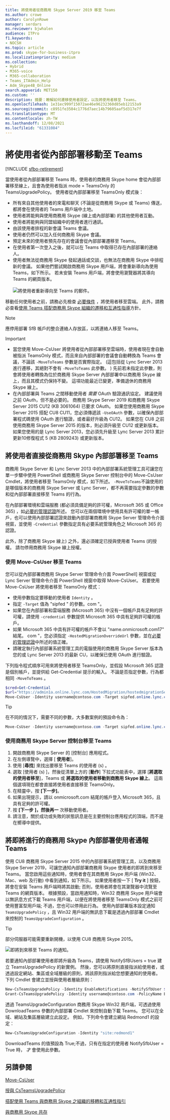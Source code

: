 ```yaml
---
title: 將使用者從商務用 Skype Server 2019 移至 Teams
ms.author: crowe
author: CarolynRowe
manager: serdars
ms.reviewer: bjwhalen
audience: ITPro
f1.keywords:
- NOCSH
ms.topic: article
ms.prod: skype-for-business-itpro
ms.localizationpriority: medium
ms.collection:
- Hybrid
- M365-voice
- M365-collaboration
- Teams_ITAdmin_Help
- Adm_Skype4B_Online
search.appverid: MET150
ms.custom: ''
description: 摘要：瞭解如何遷移使用者設定，以及將使用者移至 Teams。
ms.openlocfilehash: 1e31ec999f15072ae46e96232360d85eb12153a9
ms.sourcegitcommit: c8951fe3504c1776d7aec14b79605aaf5d317e7f
ms.translationtype: MT
ms.contentlocale: zh-TW
ms.lasthandoff: 12/08/2021
ms.locfileid: "61331084"
---
```

# <a name="move-users-from-on-premises-to-teams"></a>將使用者從內部部署移動至 Teams

[!INCLUDE [sfbo-retirement](../../Hub/includes/sfbo-retirement.md)]

當使用者從內部部署移至 Teams 時，使用者的商務用 Skype home 會從內部部署移至線上，且會為使用者指派 mode = TeamsOnly 的 TeamsUpgradePolicy。  使用者從內部部署移至 TeamsOnly 模式後：

- 所有來自其他使用者的來電和聊天 (不論是從商務用 Skype 或 Teams) 傳送，都將會在使用者的 Teams 用戶端中土地。
- 使用者將能夠與使用商務用 Skype (線上或內部部署) 的其他使用者互動。
- 使用者將能夠與同盟組織中的使用者進行通訊。
- 由該使用者排程的新會議 Teams 會議。
- 使用者仍然可以加入任何商務用 Skype 會議。
- 預定未來的使用者預先存在的會議會從內部部署遷移至 Teams。
- 在使用者第一次登入之後，就可以在 Teams 中取得已存在內部部署的連絡人。
- 使用者無法從商務用 Skype 發起通話或交談，也無法在商務用 Skype 中排程新的會議。 如果他們嘗試開啟商務用 Skype 用戶端，將會重新導向為使用 Teams，如下所示。 若未安裝 Teams 用戶端，將會使用瀏覽器將其導向 Teams 的網頁版本。<br><br>
    ![將使用者重新導向至 Teams 的郵件。](../media/go-to-teams-page.png)

移動任何使用者之前，請務必先檢查 [必要條件](move-users-between-on-premises-and-cloud.md#prerequisites) ，將使用者移至雲端。 此外，請務必查看[使用 Teams 搭配商務用 Skype 組織的遷移和互通性指導](/microsoftteams/migration-interop-guidance-for-teams-with-skype)方針。


> [!NOTE]
> 應停用部署 SfB 帳戶的整合連絡人存放區，以將連絡人移至 Teams。

> [!IMPORTANT]
>
> - 當您使用 Move-CsUser 將使用者從內部部署移至雲端時，使用者現在會自動被指派 TeamsOnly 模式，而且來自內部部署的會議會自動轉換為 Teams 會議，不論該 `-MoveToTeams` 參數是否實際指定。  (這包括從 Lync Server 2013 進行遷移，其絕對不會有 `-MoveToTeams` 此參數。 ) 先前若未指定此參數，則會將使用者轉換為位於商務用 Skype Server 內部部署中以商務用 Skype 線上，而且其模式仍保持不變。 這項功能最近已變更，準備退休的商務用 Skype 線上。
> - 在內部部署與 Teams 之間移動使用者 *需要* OAuth 驗證通訊協定。 建議使用之前 OAuth，但不是必要的。  商務用 Skype Server 2019 和商務用 Skype Server 2015 CU12 (KB 3061064) 已要求 OAuth。 如果您使用商務用 Skype Server 2015 搭配 CU8 CU11，您必須傳遞該 `-UseOAuth` 參數，以確保內部部署程式碼使用 OAuth 進行驗證，或者最好升級為 CU12。 如果您在 CU8 之前使用商務用 Skype Server 2015 的版本，則必須升級至 CU12 或更新版本。  如果您使用的是 Lync Server 2013，您必須先升級至 Lync Server 2013 累計更新10修復程式 5 (KB 2809243) 或更新版本。


## <a name="move-a-user-directly-from-skype-for-business-on-premises-to-teams-only"></a>將使用者直接從商務用 Skype 內部部署移至 Teams

商務用 Skype Server 和 Lync Server 2013 中的內部部署系統管理工具可讓您在單一步驟中使用 PowerShell 或商務用 Skype Server 控制台中的 Move-CsUser Cmdlet，將使用者移至 TeamsOnly 模式，如下所述。 `-MoveToTeams`不論使用的是哪個版本的商務用 Skype Server 或 Lync Server，都不再需要指定參數的參數和從內部部署直接移至 Teams 的行為。 

在內部部署環境和雲端服務 (都必須具備足夠的許可權，Microsoft 365 或 Office 365) ，如[必要的管理認證](move-users-between-on-premises-and-cloud.md#required-administrative-credentials)所述。 您可以在兩個環境中使用具有許可權的單一帳戶，也可以使用內部部署認證來啟動內部部署商務用 Skype Server 管理命令介面視窗，並使用 `-Credential` 參數指定具有必要系統管理角色之 Microsoft 365 的認證。

此外，除了商務用 Skype 線上) 之外，還必須確定已授與使用者 Teams (的授權。 請勿停用商務用 Skype 線上授權。

### <a name="move-to-teams-using-move-csuser"></a>使用 Move-CsUser 移至 Teams

您可以從內部部署商務用 Skype Server 管理命令介面 PowerShell] 視窗或從 Lync Server 管理命令介面 PowerShell 視窗中取得 Move-CsUser。 若要使用 Move-CsUser 將使用者移至 TeamsOnly 模式：
- 使用參數指定要移動的使用者 `Identity` 。
- 指定 `-Target` 值為 "sipfed <span> " 的參數。com "。
- 如果您在內部部署和雲端服務 (Microsoft 365) 中沒有一個帳戶具有足夠的許可權，請使用 `-credential` 參數提供 Microsoft 365 中具有足夠許可權的帳戶。
- 如果 Microsoft 365 中具有許可權的帳戶不會以 "name.onmicrosoft.com17" 結尾。 <span>com "，您必須指定 `-HostedMigrationOverrideUrl` 參數，並在[必要的管理認證](move-users-between-on-premises-and-cloud.md#required-administrative-credentials)中所述的值正確。
- 請確定執行內部部署系統管理工具的電腦使用的商務用 Skype Server 版本為您的或 Lync Server 2013 的最新 CU，以確保已使用 OAuth 進行驗證。 

下列指令程式順序可用來將使用者移至 TeamsOnly，並假設 Microsoft 365 認證是個別帳戶，並提供給 Get-Credential 提示的輸入。 不論是否指定參數，行為都相同 `-MoveToTeams` 。

  ```powershell
  $cred=Get-Credential
  $url="https://admin1a.online.lync.com/HostedMigration/hostedmigrationService.svc"
  Move-CsUser -Identity username@contoso.com -Target sipfed.online.lync.com -Credential $cred -HostedMigrationOverrideUrl $url
  ```

> [!TIP]
> 在不同的情況下，需要不同的參數，大多數案例的預設命令為：

```powershell
Move-CsUser -Identity username@contoso.com -Target sipfed.online.lync.com -HostedMigrationOverrideUrl $url
```

### <a name="move-to-teams-using-skype-for-business-server-control-panel"></a>使用商務用 Skype Server 控制台移至 Teams

1. 開啟商務用 Skype Server 的 [控制台] 應用程式。
2. 在左側導覽中，選擇 [ **使用者**]。
3. 使用 [**尋找**] 來找出要移至 Teams 的使用者 (s) 。
4. 選取 [使用者 (s) ]，然後從清單上方的 [**動作**] 下拉式功能表中，選擇 [**將選取的使用者移至**]，Teams 或 **將選取的使用者移動到商務用 Skype 線上**。   這兩個選項現在都會直接將使用者直接移至 TeamsOnly。
5. 在精靈中，按 **[下一步]**。
6. 如果出現提示，請以 onmicrosoft.com 結尾的帳戶登入 Microsoft 365，且具有足夠的許可權。
7. 按 **[下一步** **]，然後再一** 次移動使用者。
8. 請注意，關於成功或失敗的狀態訊息是在主要控制台應用程式的頂端，而不是在嚮導中提供。
    
    
## <a name="notify-your-skype-for-business-on-premises-users-of-the-upcoming-move-to-teams"></a>將即將進行的商務用 Skype 內部部署使用者通報 Teams

使用 CU8 商務用 Skype Server 2015 中的內部部署系統管理工具，以及商務用 Skype Server 2019，可讓您通知內部部署商務用 Skype 使用者的即將到來移至 Teams。 當您啟用這些通知時，使用者會在其商務用 Skype 用戶端 (Win32、Mac、web 及行動) 中看到通知，如下所示。 如果使用者按一下 [ **Try it** ] 按鈕，將會在安裝 Teams 用戶端時將其啟動; 否則，使用者將會在其瀏覽器中流覽至 Teams 的網頁版本。 根據預設，當啟用通知時，Win32 商務用 Skype 用戶端會以無訊息方式下載 Teams 用戶端，以便在將使用者移至 TeamsOnly 模式之前可使用豐富型用戶端; 不過，您也可以停用此行為。  使用內部部署版本設定通知 `TeamsUpgradePolicy` ，且 Win32 用戶端的無訊息下載是透過內部部署 Cmdlet 來控制的 `TeamsUpgradeConfiguration` 。

> [!TIP]
> 部分伺服器可能需要重新開機，以使用 CU8 商務用 Skype 2015。

![即將到來移至 Teams 的通知。](../media/teams-upgrade-notification.png)

若要通知內部部署使用者即將升級為 Teams，請使用 NotifySfBUsers = true 建立 TeamsUpgradePolicy 的新實例。 然後，您可以將原則直接指派給使用者，或透過設定網站、集區或全域層級的原則，將該原則指派給您想要通知的使用者。 下列 Cmdlet 會建立並授與使用者層級原則：

```powershell
New-CsTeamsUpgradePolicy -Identity EnableNotifications -NotifySfbUser $true
Grant-CsTeamsUpgradePolicy -Identity username@contoso.com -PolicyName EnableNotifications
```

透過 TeamsUpgradeConfiguration 商務用 Skype Win32 用戶端，可透過使用 DownloadTeams 參數的內部部署 Cmdlet 來控制自動下載 Teams。 您可以在全域、網站及集區層級建立此設定。 例如，下列命令會建立網站 Redmond1 的設定：

```powershell
New-CsTeamsUpgradeConfiguration -Identity "site:redmond1"
```

DownloadTeams 的值預設為 True;不過，只有在指定的使用者 NotifySfbUser = True 時， *才* 會使用此參數。

## <a name="see-also"></a>另請參閱

[Move-CsUser](/powershell/module/skype/move-csuser)

[授與 CsTeamsUpgradePolicy](/powershell/module/skype/grant-csteamsupgradepolicy
)

[搭配使用 Teams 與商務用 Skype 之組織的移轉和互通性指引](/microsoftteams/migration-interop-guidance-for-teams-with-skype)

[與商務用 Skype 共存](/microsoftteams/coexistence-chat-calls-presence)
